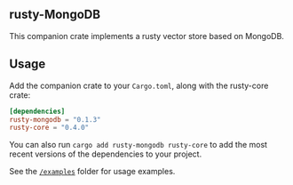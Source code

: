## rusty-MongoDB
This companion crate implements a rusty vector store based on MongoDB.

## Usage

Add the companion crate to your `Cargo.toml`, along with the rusty-core crate:

```toml
[dependencies]
rusty-mongodb = "0.1.3"
rusty-core = "0.4.0"
```

You can also run `cargo add rusty-mongodb rusty-core` to add the most recent versions of the dependencies to your project.

See the [`/examples`](./examples) folder for usage examples.
